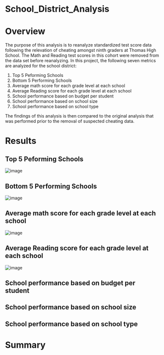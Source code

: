 # School_District_Analysis

# Overview
The purpose of this analysis is to reanalyze standardized test score data following the relevation of cheating amongst ninth graders at Thomas High School. The Math and Reading test scores in this cohort were removed from the data set before reanalyzing. In this project, the following seven metrics are analyzed for the school district: 
1. Top 5 Peforming Schools
2. Bottom 5 Performing Schools
3. Average math score for each grade level at each school
4. Average Reading score for each grade level at each school
5. School performance based on budget per student
6. School performance based on school size
7. School performance based on school type

The findings of this analysis is then compared to the original analysis that was performed prior to the removal of suspected cheating data. 

# Results

## Top 5 Peforming Schools
![image](https://user-images.githubusercontent.com/105028515/180625430-45e5a13b-21b2-4864-b34c-804165b594b4.png)


## Bottom 5 Performing Schools
![image](https://user-images.githubusercontent.com/105028515/180625446-0fcf78eb-5379-4603-863b-0e49fbca8916.png)

## Average math score for each grade level at each school
![image](https://user-images.githubusercontent.com/105028515/180625590-f4a8ff8d-d398-41a8-8c9c-4fb1d1258b16.png)

## Average Reading score for each grade level at each school
![image](https://user-images.githubusercontent.com/105028515/180625600-20d57718-6ddb-40ba-930f-fc72c3fb74fa.png)

## School performance based on budget per student

## School performance based on school size

## School performance based on school type

# Summary
